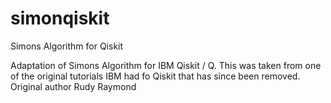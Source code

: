 # simonqiskit
Simons Algorithm for Qiskit

Adaptation of Simons Algorithm for IBM Qiskit / Q. This was taken from one of the original tutorials IBM had fo Qiskit that has since been removed. Original author Rudy Raymond
